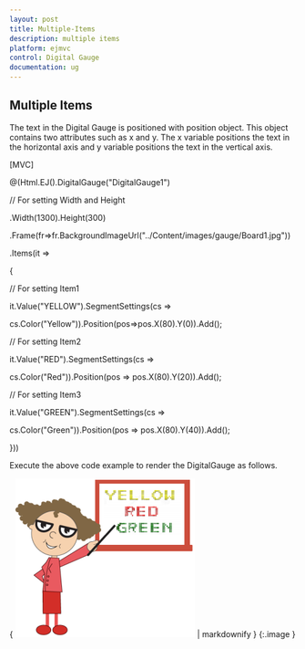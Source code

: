 ```yaml
---
layout: post
title: Multiple-Items
description: multiple items 
platform: ejmvc
control: Digital Gauge
documentation: ug
---
```


## Multiple Items 

The text in the Digital Gauge is positioned with position object. This object contains two attributes such as x and y. The x variable positions the text in the horizontal axis and y variable positions the text in the vertical axis.



[MVC]

@(Html.EJ().DigitalGauge("DigitalGauge1")



// For setting Width and Height



.Width(1300).Height(300)



.Frame(fr=>fr.BackgroundImageUrl("../Content/images/gauge/Board1.jpg"))



.Items(it =>



{



// For setting Item1



it.Value("YELLOW").SegmentSettings(cs =>



cs.Color("Yellow")).Position(pos=>pos.X(80).Y(0)).Add();



// For setting Item2



it.Value("RED").SegmentSettings(cs =>



cs.Color("Red")).Position(pos => pos.X(80).Y(20)).Add();



// For setting Item3



it.Value("GREEN").SegmentSettings(cs =>



cs.Color("Green")).Position(pos => pos.X(80).Y(40)).Add();



}))



Execute the above code example to render the DigitalGauge as follows.



{ ![](Multiple-Items_images/Multiple-Items_img1.png) | markdownify }
{:.image }




